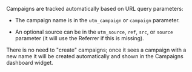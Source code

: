 Campaigns are tracked automatically based on URL query parameters:

- The campaign name is in the `utm_campaign` or `campaign` parameter.

- An optional source can be in the `utm_source`, `ref`, `src`, or `source`
  parameter (it will use the Referrer if this is missing).

There is no need to "create" campaigns; once it sees a campaign with a new name
it will be created automatically and shown in the Campaigns dashboard widget.

